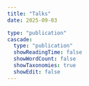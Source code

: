 ```yaml
---
title: "Talks"
date: 2025-09-03

type: "publication"
cascade:
  type: "publication"
  showReadingTime: false
  showWordCount: false
  showTaxonomies: true
  showEdit: false
---
```

